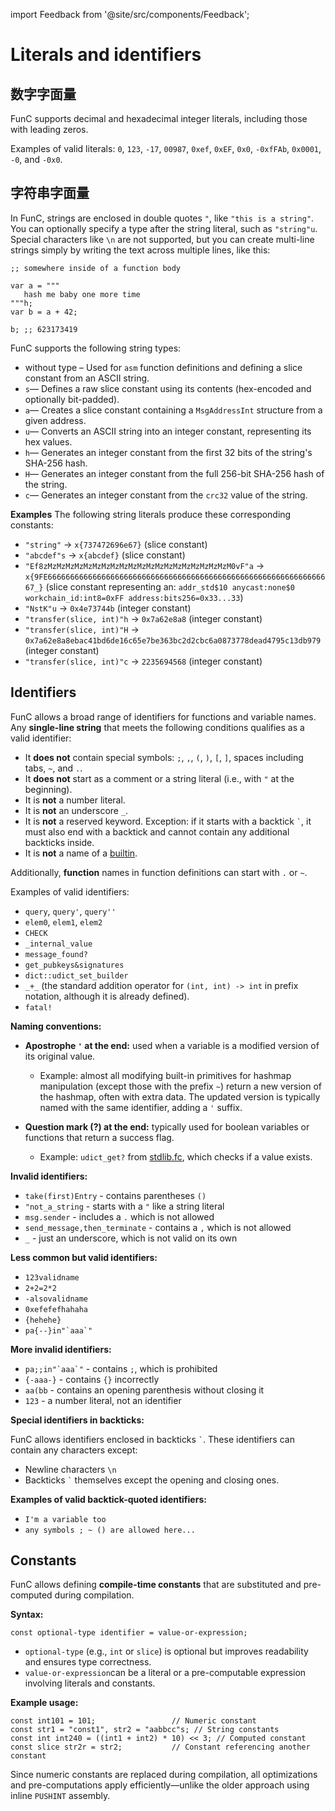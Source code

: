 import Feedback from '@site/src/components/Feedback';

# Literals and identifiers

## 数字字面量

FunC supports decimal and hexadecimal integer literals, including those with leading zeros.

Examples of valid literals: `0`, `123`, `-17`, `00987`, `0xef`, `0xEF`, `0x0`, `-0xfFAb`, `0x0001`, `-0`, and `-0x0`.

## 字符串字面量

In FunC, strings are enclosed in double quotes `"`, like `"this is a string"`.<br />
You can optionally specify a type after the string literal, such as `"string"u`.<br />
Special characters like `\n` are not supported, but you can create multi-line <br />  strings simply by writing the text across multiple lines, like this:

```
;; somewhere inside of a function body

var a = """
   hash me baby one more time
"""h;
var b = a + 42;

b; ;; 623173419
```

FunC supports the following string types:

- without type – Used for `asm` function definitions and defining a slice constant from an ASCII string.
- `s`— Defines a raw slice constant using its contents (hex-encoded and optionally bit-padded).
- `a`— Creates a slice constant containing a `MsgAddressInt` structure from a given address.
- `u`— Converts an ASCII string into an integer constant, representing its hex values.
- `h`— Generates an integer constant from the first 32 bits of the string's SHA-256 hash.
- `H`— Generates an integer constant from the full 256-bit SHA-256 hash of the string.
- `c`— Generates an integer constant from the `crc32` value of the string.

**Examples**
The following string literals produce these corresponding constants:

- `"string"`  &rarr;  `x{737472696e67}` (slice constant)
- `"abcdef"s` &rarr; `x{abcdef}` (slice constant)
- `"Ef8zMzMzMzMzMzMzMzMzMzMzMzMzMzMzMzMzMzMzMzMzM0vF"a` &rarr; `x{9FE6666666666666666666666666666666666666666666666666666666666666667_}` (slice constant representing an: `addr_std$10 anycast:none$0 workchain_id:int8=0xFF address:bits256=0x33...33`)
- `"NstK"u` &rarr; `0x4e73744b` (integer constant)
- `"transfer(slice, int)"h` &rarr; `0x7a62e8a8` (integer constant)
- `"transfer(slice, int)"H` &rarr; `0x7a62e8a8ebac41bd6de16c65e7be363bc2d2cbc6a0873778dead4795c13db979` (integer constant)
- `"transfer(slice, int)"c` &rarr; `2235694568` (integer constant)

## Identifiers

FunC allows a broad range of identifiers for functions and variable names.
Any **single-line string** that meets the following conditions qualifies as a valid identifier:

- It **does not** contain special symbols: `;`, `,`, `(`, `)`, `[`, `]`, spaces including tabs, `~`, and `.`.
- It **does not** start as a comment or a string literal (i.e., with `"` at the beginning).
- It is **not** a number literal.
- It is **not** an underscore `_`.
- It is **not** a reserved keyword. Exception: if it starts with a backtick `` ` ``, it must also end with a backtick and cannot contain any additional backticks inside.
- It is **not** a name of a [builtin](https://github.com/ton-blockchain/ton/blob/5c392e0f2d946877bb79a09ed35068f7b0bd333a/crypto/func/builtins.cpp#L1133).

Additionally, **function** names in function definitions can start with `.` or `~`.

Examples of valid identifiers:

- `query`, `query'`, `query''`
- `elem0`, `elem1`, `elem2`
- `CHECK`
- `_internal_value`
- `message_found?`
- `get_pubkeys&signatures`
- `dict::udict_set_builder`
- `_+_` (the standard addition operator for `(int, int) -> int` in prefix notation, although it is already defined).
- `fatal!`

**Naming conventions:**

- **Apostrophe `'` at the end:** used when a variable is a modified version of its original value.

  - Example:
    almost all modifying built-in primitives for hashmap manipulation
    (except those with the prefix `~`) return a new version of the hashmap, often with extra data.
    The updated version is typically named with the same identifier, adding a `'` suffix.

- **Question mark (?) at the end:** typically used for boolean variables or functions that return a success flag.
  - Example: `udict_get?` from [stdlib.fc](/v3/documentation/smart-contracts/func/docs/stdlib), which checks if a value exists.

**Invalid identifiers:**

- `take(first)Entry` - contains parentheses `()`
- `"not_a_string` - starts with a `"` like a string literal
- `msg.sender` - includes a `.` which is not allowed
- `send_message,then_terminate` - contains a `,` which is not allowed
- `_` - just an underscore, which is not valid on its own

**Less common but valid identifiers:**

- `123validname`
- `2+2=2*2`
- `-alsovalidname`
- `0xefefefhahaha`
- `{hehehe}`
- ``pa{--}in"`aaa`"``

**More invalid identifiers:**

- ``pa;;in"`aaa`"`` - contains `;`, which is prohibited
- `{-aaa-}` - contains `{}` incorrectly
- `aa(bb` - contains an opening parenthesis without closing it
- `123` - a number literal, not an identifier

**Special identifiers in backticks:**

FunC allows identifiers enclosed in backticks `` ` ``. These identifiers can contain any characters except:

- Newline characters `\n`
- Backticks `` ` `` themselves except the opening and closing ones.

**Examples of valid backtick-quoted identifiers:**

- `I'm a variable too`
- `any symbols ; ~ () are allowed here...`

## Constants

FunC allows defining **compile-time constants** that are substituted and pre-computed during compilation.

**Syntax:**

```func
const optional-type identifier = value-or-expression;
```

- `optional-type` (e.g., `int` or `slice`) is optional but improves readability and ensures type correctness.
- `value-or-expression`can be a literal or a pre-computable expression involving literals and constants.

**Example usage:**

```func
const int101 = 101;                 // Numeric constant
const str1 = "const1", str2 = "aabbcc"s; // String constants
const int int240 = ((int1 + int2) * 10) << 3; // Computed constant
const slice str2r = str2;           // Constant referencing another constant
```

Since numeric constants are replaced during compilation,
all optimizations and pre-computations apply efficiently—unlike the older approach using inline `PUSHINT` assembly.

<Feedback />
